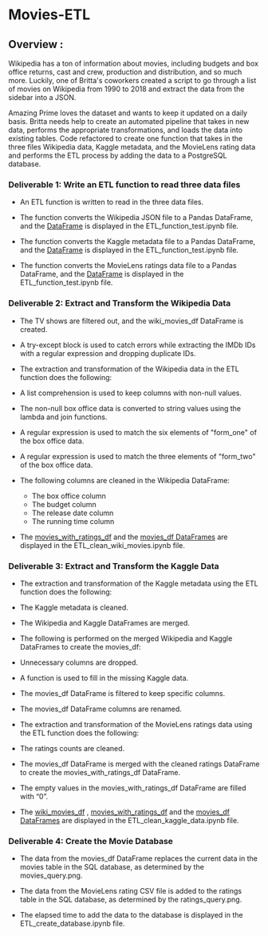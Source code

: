 # Movies-ETL

## Overview : 
    
   Wikipedia has a ton of information about movies, including budgets and box office returns, cast and crew, production and distribution, and so much more. Luckily, one of Britta's coworkers created a script to go through a list of movies on Wikipedia from 1990 to 2018 and extract the data from the sidebar into a JSON. 
    
   Amazing Prime loves the dataset and wants to keep it updated on a daily basis. Britta needs  help to create an automated pipeline that takes in new data, performs the appropriate transformations, and loads the data into existing tables. Code refactored  to create one function that takes in the three files Wikipedia data, Kaggle metadata, and the MovieLens rating data and performs the ETL process by adding the data to a PostgreSQL database.
    
    
### Deliverable 1: Write an ETL function to read three data files
* An ETL function is written to read in the three data files.

* The function converts the Wikipedia JSON file to a Pandas DataFrame, and the [DataFrame](https://github.com/raajasrini/Movies-ETL/blob/main/Resources/d1_1_wiki_movies.png) is displayed in the ETL_function_test.ipynb file.

* The function converts the Kaggle metadata file to a Pandas DataFrame, and the [DataFrame](https://github.com/raajasrini/Movies-ETL/blob/main/Resources/d1_2_kaggle_md.png) is displayed in the ETL_function_test.ipynb file.

* The function converts the MovieLens ratings data file to a Pandas DataFrame, and the [DataFrame](https://github.com/raajasrini/Movies-ETL/blob/main/Resources/d1_3_kratingsdf.png) is displayed in the ETL_function_test.ipynb file.

### Deliverable 2: Extract and Transform the Wikipedia Data

* The TV shows are filtered out, and the wiki_movies_df DataFrame is created.

* A try-except block is used to catch errors while extracting the IMDb IDs with a regular expression and dropping duplicate IDs.

* The extraction and transformation of the Wikipedia data in the ETL function does the following:
 * A list comprehension is used to keep columns with non-null values.
 * The non-null box office data is converted to string values using the lambda and join functions.

* A regular expression is used to match the six elements of "form_one" of the box office data.

* A regular expression is used to match the three elements of "form_two" of the box office data.

* The following columns are cleaned in the Wikipedia DataFrame:
  * The box office column
  * The budget column
  * The release date column
  * The running time column
  
* The [movies_with_ratings_df](https://github.com/raajasrini/Movies-ETL/blob/main/Resources/d2_1.png) and the [movies_df DataFrames](https://github.com/raajasrini/Movies-ETL/blob/main/Resources/d2_2.png) are displayed in the ETL_clean_wiki_movies.ipynb file.

### Deliverable 3: Extract and Transform the Kaggle Data

* The extraction and transformation of the Kaggle metadata using the ETL function does the following:
 * The Kaggle metadata is cleaned.
 * The Wikipedia and Kaggle DataFrames are merged.
 
 * The following is performed on the merged Wikipedia and Kaggle DataFrames to create the movies_df:
  * Unnecessary columns are dropped.
  * A function is used to fill in the missing Kaggle data.
  * The movies_df DataFrame is filtered to keep specific columns.
  * The movies_df DataFrame columns are renamed.

* The extraction and transformation of the MovieLens ratings data using the ETL function does the following:
 * The ratings counts are cleaned.
 * The movies_df DataFrame is merged with the cleaned ratings DataFrame to create the movies_with_ratings_df DataFrame.
 * The empty values in the movies_with_ratings_df DataFrame are filled with “0”.

* The [wiki_movies_df](https://github.com/raajasrini/Movies-ETL/blob/main/Resources/d3_1.png) , [movies_with_ratings_df](https://github.com/raajasrini/Movies-ETL/blob/main/Resources/d3_2.png)  and the [movies_df DataFrames](https://github.com/raajasrini/Movies-ETL/blob/main/Resources/d3_3.png) are displayed in the ETL_clean_kaggle_data.ipynb file.

### Deliverable 4: Create the Movie Database

* The data from the movies_df DataFrame replaces the current data in the movies table in the SQL database, as determined by the movies_query.png.

* The data from the MovieLens rating CSV file is added to the ratings table in the SQL database, as determined by the ratings_query.png.

* The elapsed time to add the data to the database is displayed in the ETL_create_database.ipynb file.